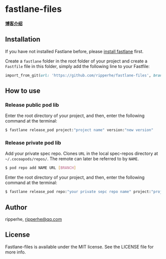 # fastlane-files

[**博客介绍**](http://ripperhe.com/2017/03/30/fastlane-pod/)

## Installation

If you have not installed Fastlane before, please [install fastlane](https://docs.fastlane.tools/) first.

Create a `fastlane` folder in the root folder of your project and create a `Fastfile` file in this folder, simply add the following line to your Fastfile:

```ruby
import_from_git(url: 'https://github.com/ripperhe/fastlane-files', branch: 'master')
```

## How to use

### Release public pod lib

Enter the root directory of your project, and then, enter the following command at the terminal:

```bash
$ fastlane release_pod project:"project name" version:"new version"
```

### Release private pod lib

Add your private spec repo. Clones `URL` in the local spec-repos directory at `~/.cocoapods/repos/`. The remote can later be referred to by `NAME`.

```bash
$ pod repo add NAME URL [BRANCH]
```

Enter the root directory of your project, and then, enter the following command at the terminal:

```bash
$ fastlane release_pod repo:"your private sepc repo name" project:"project name" version:"new version"
```


## Author

ripperhe, ripperhe@qq.com

## License

Fastlane-files is available under the MIT license. See the LICENSE file for more info.
